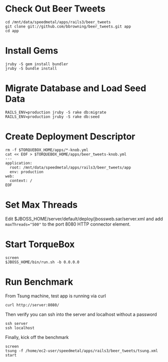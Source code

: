 # Check Out Beer Tweets

    cd /mnt/data/speedmetal/apps/rails3/beer_tweets
    git clone git://github.com/bbrowning/beer_tweets.git app
    cd app

# Install Gems

    jruby -S gem install bundler
    jruby -S bundle install

# Migrate Database and Load Seed Data

    RAILS_ENV=production jruby -S rake db:migrate
    RAILS_ENV=production jruby -S rake db:seed

# Create Deployment Descriptor

    rm -f $TORQUEBOX_HOME/apps/*-knob.yml
    cat << EOF > $TORQUEBOX_HOME/apps/beer_tweets-knob.yml
    ---
    application:
      root: /mnt/data/speedmetal/apps/rails3/beer_tweets/app
      env: production
    web:
      context: /
    EOF

# Set Max Threads

Edit $JBOSS_HOME/server/default/deploy/jbossweb.sar/server.xml and add
`maxThreads="500"` to the port 8080 HTTP connector element.

# Start TorqueBox

    screen
    $JBOSS_HOME/bin/run.sh -b 0.0.0.0

# Run Benchmark

From Tsung machine, test app is running via curl

    curl http://server:8080/

Then verify you can ssh into the server and localhost without a
password

    ssh server
    ssh localhost

Finally, kick off the benchmark

    screen
    tsung -f /home/ec2-user/speedmetal/apps/rails3/beer_tweets/tsung.xml start
